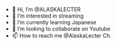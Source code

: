 - 👋 Hi, I’m @ALASKALECTER
- 👀 I’m interested in streaming
- 🌱 I’m currently learning Japanese
- 💞️ I’m looking to collaborate on Youtube
- 📫 How to reach me @AlaskaLecter Ch.

<!---
ALASKALECTER/ALASKALECTER is a ✨ special ✨ repository because its `README.md` (this file) appears on your GitHub profile.
You can click the Preview link to take a look at your changes.
--->

